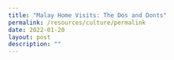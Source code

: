 ```yaml
---
title: "Malay Home Visits: The Dos and Donts"
permalink: /resources/culture/permalink
date: 2022-01-20
layout: post
description: ""
---
```

